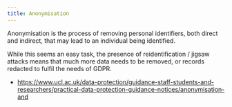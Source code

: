 ```yaml
---
title: Anonymisation
---
```


Anonymisation is the process of removing personal identifiers, both direct and indirect, that may 
lead to an individual being identified.

While this seems an easy task, the presence of reidentification / jigsaw attacks means that much
more data needs to be removed, or records redacted to fulfil the needs of GDPR.

* <https://www.ucl.ac.uk/data-protection/guidance-staff-students-and-researchers/practical-data-protection-guidance-notices/anonymisation-and>